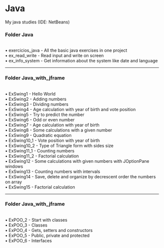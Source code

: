 # Java
My java studies (IDE: NetBeans)

### Folder Java
<br>
• exercicios_java - All the basic java exercises in one project<br>
• ex_read_write - Read input and write on screen<br>
• ex_info_system - Get information about the system like date and language<br>

---

### Folder Java_with_jframe
<br>
• ExSwing1 - Hello World<br>
• ExSwing2 - Adding numbers<br>
• ExSwing3 - Dividing numbers<br>
• ExSwing4 - Age calculation with year of birth and vote position<br>
• ExSwing5 - Try to predict the number <br>
• ExSwing6 - Odd or even number<br>
• ExSwing7 - Age calculation with year of birth<br>
• ExSwing8 - Some calculations with a given number<br>
• ExSwing9 - Quadratic equation <br>
• ExSwing10_1 - Vote position with year of birth<br>
• ExSwing10_2 - Type of Triangle form with sides size<br>
• ExSwing11_1 - Counting numbers<br>
• ExSwing11_2 - Factorial calculation<br>
• ExSwing12 - Some calculations with given numbers with JOptionPane windows<br>
• ExSwing13 - Counting numbers with intervals<br>
• ExSwing14 - Save, delete and organize by decrescent order the numbers on array<br>
• ExSwing15 - Factorial calculation<br>

---

### Folder Java_with_jframe
<br>
• ExPOO_2 - Start with classes<br>
• ExPOO_3 - Classes<br>
• ExPOO_4 - Gets, setters and constructors<br>
• ExPOO_5 - Public, private and protected<br>
• ExPOO_6 - Interfaces<br>
